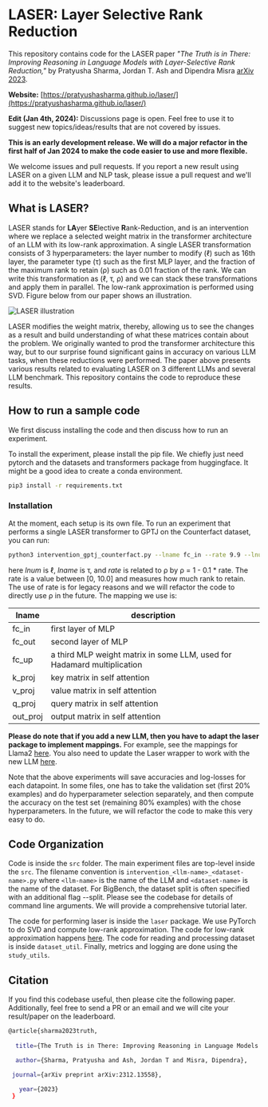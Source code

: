 # LASER: Layer Selective Rank Reduction

This repository contains code for the LASER paper _"The Truth is in There: Improving Reasoning in Language Models with Layer-Selective Rank Reduction,"_ by Pratyusha Sharma, Jordan T. Ash and Dipendra Misra [arXiv 2023](https://arxiv.org/pdf/2312.13558.pdf). 

**Website:** [https://pratyushasharma.github.io/laser/](https://pratyushasharma.github.io/laser/)

**Edit (Jan 4th, 2024):** Discussions page is open. Feel free to use it to suggest new topics/ideas/results that are not covered by issues.

**This is an early development release. We will do a major refactor in the first half of Jan 2024 to make the code easier to use and more flexible.** 

We welcome issues and pull requests. If you report a new result using LASER on a given LLM and NLP task, please issue a pull request and we'll add it to the website's leaderboard.

## What is LASER?

LASER stands for **LA**yer **SE**lective **R**ank-Reduction, and is an intervention where we replace a selected weight matrix in the transformer architecture of an LLM with its low-rank approximation. A single LASER transformation consists of 3 hyperparameters: the layer number to modify (&ell;) such as 16th layer, the parameter type (&tau;) such as the first MLP layer, and the fraction of the maximum rank to retain (&rho;) such as 0.01 fraction of the rank. We can write this transformation as (&ell;, &tau;, &rho;) and we can stack these transformations and apply them in parallel. The low-rank approximation is performed using SVD. Figure below from our paper shows an illustration.

![LASER illustration](https://pratyushasharma.github.io/laser/main.png)


LASER modifies the weight matrix, thereby, allowing us to see the changes as a result and build understanding of what these matrices contain about the problem. We originally wanted to prod the transformer architecture this way, but to our surprise found significant gains in accuracy on various LLM tasks, when these reductions were performed. The paper above presents various results related to evaluating LASER on 3 different LLMs and several LLM benchmark. This repository contains the code to reproduce these results.

## How to run a sample code

We first discuss installing the code and then discuss how to run an experiment.

To install the experiment, please install the pip file. We chiefly just need pytorch and the datasets and transformers package from huggingface. It might be a good idea to create a conda environment.

```bash
pip3 install -r requirements.txt
```

### Installation

At the moment, each setup is its own file. To run an experiment that performs a single LASER transformer to GPTJ on the Counterfact dataset, you can run:

```bash
python3 intervention_gptj_counterfact.py --lname fc_in --rate 9.9 --lnum 26
```

here _lnum_ is &ell;, _lname_ is &tau;, and _rate_ is related to &rho; by &rho; = 1 - 0.1 * rate. The rate is a value between [0, 10.0] and measures how much rank to retain. The use of rate is for legacy reasons and we will refactor the code to directly use &rho; in the future. The mapping we use is:

**lname** | **description**| 
--- | --- |
fc_in | first layer of MLP |
fc_out | second layer of MLP | 
fc_up | a third MLP weight matrix in some LLM, used for Hadamard multiplication | 
k_proj | key matrix in self attention | 
v_proj | value matrix in self attention | 
q_proj | query matrix in self attention | 
out_proj | output matrix in self attention |

**Please do note that if you add a new LLM, then you have to adapt the laser package to implement mappings.** For example, see the mappings for Llama2 [here](https://github.com/pratyushasharma/laser/blob/main/src/laser/llama2_laser.py#L22). You also need to update the Laser wrapper to work with the new LLM [here](https://github.com/pratyushasharma/laser/blob/main/src/laser/LaserWrapper.py#L20).

Note that the above experiments will save accuracies and log-losses for each datapoint. In some files, one has to take the validation set (first 20% examples) and do hyperparameter selection separately, and then compute the accuracy on the test set (remaining 80% examples) with the chose hyperparameters. In the future, we will refactor the code to make this very easy to do.

## Code Organization

Code is inside the `src` folder. The main experiment files are top-level inside the `src`. The filename convention is `intervention_<llm-name>_<dataset-name>.py` where `<llm-name>` is the name of the LLM and `<dataset-name>` is the name of the dataset. For BigBench, the dataset split is often specified with an additional flag --split. Please see the codebase for details of command line arguments. We will provide a comprehensive tutorial later.

The code for performing laser is inside the `laser` package. We use PyTorch to do SVD and compute low-rank approximation. The code for low-rank approximation happens [here](https://github.com/pratyushasharma/laser/blob/main/src/laser/matrix_utils.py#L39). The code for reading and processing dataset is inside `dataset_util`. Finally, metrics and logging are done using the `study_utils`.  

## Citation

If you find this codebase useful, then please cite the following paper. Additionally, feel free to send a PR or an email and we will cite your result/paper on the leaderboard.

```bash
@article{sharma2023truth,
 
  title={The Truth is in There: Improving Reasoning in Language Models with Layer-Selective Rank Reduction},

  author={Sharma, Pratyusha and Ash, Jordan T and Misra, Dipendra},

 journal={arXiv preprint arXiv:2312.13558},

   year={2023}
 }
```
